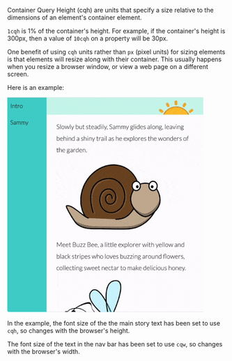 Container Query Height (cqh) are units that specify a size relative to the dimensions of an element's container element.

`1cqh` is 1% of the container's height. For example, if the container's height is 300px, then a value of `10cqh` on a property will be 30px.

One benefit of using `cqh` units rather than `px` (pixel units) for sizing elements is that elements will resize along with their container. This usually happens when you resize a browser window, or view a web page on a different screen.

Here is an example:

![A gif showing font sizes changing when the browser changes height and width](images/cqh_cqw.gif)

In the example, the font size of the the main story text has been set to use `cqh`, so changes with the browser's height.

The font size of the text in the nav bar has been set to use `cqw`, so changes with the browser's width.